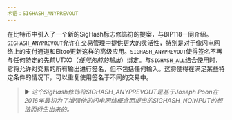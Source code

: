 ```yaml
---
术语：SIGHASH_ANYPREVOUT
---
```


在比特币中引入了一个新的SigHash标志修饰符的提案，与BIP118一同介绍。`SIGHASH_ANYPREVOUT`允许在交易管理中提供更大的灵活性，特别是对于像闪电网络上的支付通道和Eltoo更新这样的高级应用。`SIGHASH_ANYPREVOUT`使得签名不再与任何特定的先前UTXO（*任何先前的输出*）绑定。与`SIGHASH_ALL`结合使用时，它将允许对交易的所有输出进行签名，但不包括任何输入。这将使得在满足某些特定条件的情况下，可以重复使用签名于不同的交易中。

> ► *这个SigHash修饰符SIGHASH_ANYPREVOUT是基于Joseph Poon在2016年最初为了增强他的闪电网络概念而提出的SIGHASH_NOINPUT的想法而衍生出来的。*